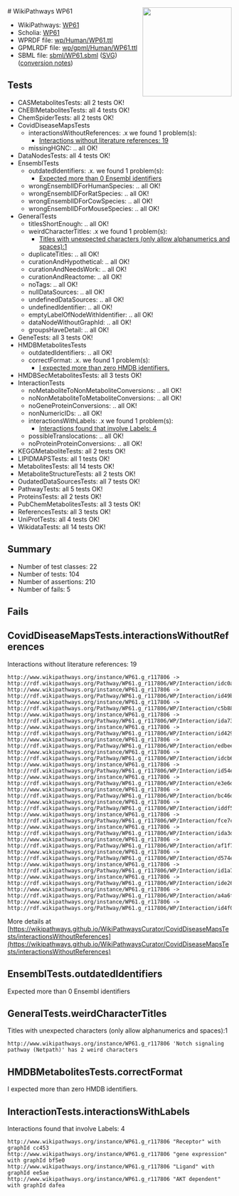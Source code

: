 <img style="float: right; width: 200px" src="../logo.png" />
# WikiPathways WP61

* WikiPathways: [WP61](https://identifiers.org/wikipathways:WP61)
* Scholia: [WP61](https://scholia.toolforge.org/wikipathways/WP61)
* WPRDF file: [wp/Human/WP61.ttl](../wp/Human/WP61.ttl)
* GPMLRDF file: [wp/gpml/Human/WP61.ttl](../wp/gpml/Human/WP61.ttl)
* SBML file: [sbml/WP61.sbml](../sbml/WP61.sbml) ([SVG](../sbml/WP61.svg)) ([conversion notes](../sbml/WP61.txt))

## Tests
* CASMetabolitesTests: all 2 tests OK!
* ChEBIMetabolitesTests: all 4 tests OK!
* ChemSpiderTests: all 2 tests OK!
* CovidDiseaseMapsTests
    * interactionsWithoutReferences: .x we found 1 problem(s):
        * [Interactions without literature references: 19](#9701ccea)
    * missingHGNC: .. all OK!
* DataNodesTests: all 4 tests OK!
* EnsemblTests
    * outdatedIdentifiers: .x. we found 1 problem(s):
        * [Expected more than 0 Ensembl identifiers](#f44398b7)
    * wrongEnsemblIDForHumanSpecies: .. all OK!
    * wrongEnsemblIDForRatSpecies: .. all OK!
    * wrongEnsemblIDForCowSpecies: .. all OK!
    * wrongEnsemblIDForMouseSpecies: .. all OK!
* GeneralTests
    * titlesShortEnough: .. all OK!
    * weirdCharacterTitles: .x we found 1 problem(s):
        * [Titles with unexpected characters (only allow alphanumerics and spaces):1](#fda87b3f)
    * duplicateTitles: .. all OK!
    * curationAndHypothetical: .. all OK!
    * curationAndNeedsWork: .. all OK!
    * curationAndReactome: .. all OK!
    * noTags: .. all OK!
    * nullDataSources: .. all OK!
    * undefinedDataSources: .. all OK!
    * undefinedIdentifier: .. all OK!
    * emptyLabelOfNodeWithIdentifier: .. all OK!
    * dataNodeWithoutGraphId: .. all OK!
    * groupsHaveDetail: .. all OK!
* GeneTests: all 3 tests OK!
* HMDBMetabolitesTests
    * outdatedIdentifiers: .. all OK!
    * correctFormat: .x. we found 1 problem(s):
        * [I expected more than zero HMDB identifiers.](#ad154c1e)
* HMDBSecMetabolitesTests: all 3 tests OK!
* InteractionTests
    * noMetaboliteToNonMetaboliteConversions: .. all OK!
    * noNonMetaboliteToMetaboliteConversions: .. all OK!
    * noGeneProteinConversions: .. all OK!
    * nonNumericIDs: .. all OK!
    * interactionsWithLabels: .x we found 1 problem(s):
        * [Interactions found that involve Labels: 4](#630d267b)
    * possibleTranslocations: .. all OK!
    * noProteinProteinConversions: .. all OK!
* KEGGMetaboliteTests: all 2 tests OK!
* LIPIDMAPSTests: all 1 tests OK!
* MetabolitesTests: all 14 tests OK!
* MetaboliteStructureTests: all 2 tests OK!
* OudatedDataSourcesTests: all 7 tests OK!
* PathwayTests: all 5 tests OK!
* ProteinsTests: all 2 tests OK!
* PubChemMetabolitesTests: all 3 tests OK!
* ReferencesTests: all 3 tests OK!
* UniProtTests: all 4 tests OK!
* WikidataTests: all 14 tests OK!


## Summary

* Number of test classes: 22
* Number of tests: 104
* Number of assertions: 210
* Number of fails: 5

## Fails

<a name="9701ccea" />

## CovidDiseaseMapsTests.interactionsWithoutReferences

Interactions without literature references: 19
```
http://www.wikipathways.org/instance/WP61.g_r117806 -> http://rdf.wikipathways.org/Pathway/WP61.g_r117806/WP/Interaction/idc0a55e04
http://www.wikipathways.org/instance/WP61.g_r117806 -> http://rdf.wikipathways.org/Pathway/WP61.g_r117806/WP/Interaction/id49b25a85
http://www.wikipathways.org/instance/WP61.g_r117806 -> http://rdf.wikipathways.org/Pathway/WP61.g_r117806/WP/Interaction/c5b88
http://www.wikipathways.org/instance/WP61.g_r117806 -> http://rdf.wikipathways.org/Pathway/WP61.g_r117806/WP/Interaction/ida736b519
http://www.wikipathways.org/instance/WP61.g_r117806 -> http://rdf.wikipathways.org/Pathway/WP61.g_r117806/WP/Interaction/id4291f8d7
http://www.wikipathways.org/instance/WP61.g_r117806 -> http://rdf.wikipathways.org/Pathway/WP61.g_r117806/WP/Interaction/edbee
http://www.wikipathways.org/instance/WP61.g_r117806 -> http://rdf.wikipathways.org/Pathway/WP61.g_r117806/WP/Interaction/idcb67675b
http://www.wikipathways.org/instance/WP61.g_r117806 -> http://rdf.wikipathways.org/Pathway/WP61.g_r117806/WP/Interaction/id54ed83a
http://www.wikipathways.org/instance/WP61.g_r117806 -> http://rdf.wikipathways.org/Pathway/WP61.g_r117806/WP/Interaction/e3e6d
http://www.wikipathways.org/instance/WP61.g_r117806 -> http://rdf.wikipathways.org/Pathway/WP61.g_r117806/WP/Interaction/bc46d
http://www.wikipathways.org/instance/WP61.g_r117806 -> http://rdf.wikipathways.org/Pathway/WP61.g_r117806/WP/Interaction/iddf54d7b4
http://www.wikipathways.org/instance/WP61.g_r117806 -> http://rdf.wikipathways.org/Pathway/WP61.g_r117806/WP/Interaction/fce7c
http://www.wikipathways.org/instance/WP61.g_r117806 -> http://rdf.wikipathways.org/Pathway/WP61.g_r117806/WP/Interaction/ida3d454b5
http://www.wikipathways.org/instance/WP61.g_r117806 -> http://rdf.wikipathways.org/Pathway/WP61.g_r117806/WP/Interaction/af1f7
http://www.wikipathways.org/instance/WP61.g_r117806 -> http://rdf.wikipathways.org/Pathway/WP61.g_r117806/WP/Interaction/d574e
http://www.wikipathways.org/instance/WP61.g_r117806 -> http://rdf.wikipathways.org/Pathway/WP61.g_r117806/WP/Interaction/id1a79caf
http://www.wikipathways.org/instance/WP61.g_r117806 -> http://rdf.wikipathways.org/Pathway/WP61.g_r117806/WP/Interaction/ide264f5a6
http://www.wikipathways.org/instance/WP61.g_r117806 -> http://rdf.wikipathways.org/Pathway/WP61.g_r117806/WP/Interaction/a4a6f
http://www.wikipathways.org/instance/WP61.g_r117806 -> http://rdf.wikipathways.org/Pathway/WP61.g_r117806/WP/Interaction/id4f06e241
```

More details at [https://wikipathways.github.io/WikiPathwaysCurator/CovidDiseaseMapsTests/interactionsWithoutReferences](https://wikipathways.github.io/WikiPathwaysCurator/CovidDiseaseMapsTests/interactionsWithoutReferences)

<a name="f44398b7" />

## EnsemblTests.outdatedIdentifiers

Expected more than 0 Ensembl identifiers
<a name="fda87b3f" />

## GeneralTests.weirdCharacterTitles

Titles with unexpected characters (only allow alphanumerics and spaces):1
```
http://www.wikipathways.org/instance/WP61.g_r117806 'Notch signaling pathway (Netpath)' has 2 weird characters
```

<a name="ad154c1e" />

## HMDBMetabolitesTests.correctFormat

I expected more than zero HMDB identifiers.
<a name="630d267b" />

## InteractionTests.interactionsWithLabels

Interactions found that involve Labels: 4
```
http://www.wikipathways.org/instance/WP61.g_r117806 "Receptor" with graphId cc453
http://www.wikipathways.org/instance/WP61.g_r117806 "gene expression" with graphId bf5e0
http://www.wikipathways.org/instance/WP61.g_r117806 "Ligand" with graphId ee5ae
http://www.wikipathways.org/instance/WP61.g_r117806 "AKT dependent" with graphId dafea
```

